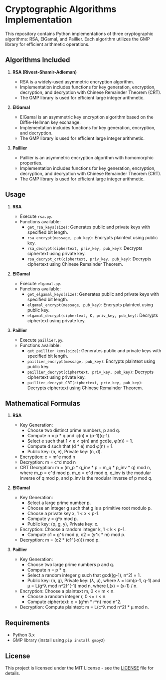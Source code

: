 # Cryptographic Algorithms Implementation

This repository contains Python implementations of three cryptographic algorithms: RSA, ElGamal, and Paillier. Each algorithm utilizes the GMP library for efficient arithmetic operations.

## Algorithms Included

1. **RSA (Rivest-Shamir-Adleman)**
   - RSA is a widely-used asymmetric encryption algorithm.
   - Implementation includes functions for key generation, encryption, decryption, and decryption with Chinese Remainder Theorem (CRT).
   - The GMP library is used for efficient large integer arithmetic.

2. **ElGamal**
   - ElGamal is an asymmetric key encryption algorithm based on the Diffie-Hellman key exchange.
   - Implementation includes functions for key generation, encryption, and decryption.
   - The GMP library is used for efficient large integer arithmetic.

3. **Paillier**
   - Paillier is an asymmetric encryption algorithm with homomorphic properties.
   - Implementation includes functions for key generation, encryption, decryption, and decryption with Chinese Remainder Theorem (CRT).
   - The GMP library is used for efficient large integer arithmetic.

## Usage

1. **RSA**
   - Execute `rsa.py`.
   - Functions available:
     - `get_rsa_keys(size)`: Generates public and private keys with specified bit length.
     - `rsa_encrypt(message, pub_key)`: Encrypts plaintext using public key.
     - `rsa_decrypt(ciphertext, priv_key, pub_key)`: Decrypts ciphertext using private key.
     - `rsa_decrypt_crt(ciphertext, priv_key, pub_key)`: Decrypts ciphertext using Chinese Remainder Theorem.

2. **ElGamal**
   - Execute `elgamal.py`.
   - Functions available:
     - `get_elgamal_keys(size)`: Generates public and private keys with specified bit length.
     - `elgamal_encrypt(message, pub_key)`: Encrypts plaintext using public key.
     - `elgamal_decrypt(ciphertext, K, priv_key, pub_key)`: Decrypts ciphertext using private key.

3. **Paillier**
   - Execute `paillier.py`.
   - Functions available:
     - `get_paillier_keys(size)`: Generates public and private keys with specified bit length.
     - `paillier_encrypt(message, pub_key)`: Encrypts plaintext using public key.
     - `paillier_decrypt(ciphertext, priv_key, pub_key)`: Decrypts ciphertext using private key.
     - `paillier_decrypt_CRT(ciphertext, priv_key, pub_key)`: Decrypts ciphertext using Chinese Remainder Theorem.

## Mathematical Formulas

1. **RSA**
   - Key Generation:
     - Choose two distinct prime numbers, p and q.
     - Compute n = p * q and φ(n) = (p-1)(q-1).
     - Select e such that 1 < e < φ(n) and gcd(e, φ(n)) = 1.
     - Compute d such that (d * e) mod φ(n) = 1.
     - Public key: (n, e), Private key: (n, d).
   - Encryption: c = m^e mod n
   - Decryption: m = c^d mod n
   - CRT Decryption: m = (m_p * q_inv * p + m_q * p_inv * q) mod n, where m_p = c^d mod p, m_q = c^d mod q, q_inv is the modular inverse of q mod p, and p_inv is the modular inverse of p mod q.

2. **ElGamal**
   - Key Generation:
     - Select a large prime number p.
     - Choose an integer g such that g is a primitive root modulo p.
     - Choose a private key x, 1 < x < p-1.
     - Compute y = g^x mod p.
     - Public key: (p, g, y), Private key: x.
   - Encryption: Choose a random integer k, 1 < k < p-1.
     - Compute c1 = g^k mod p, c2 = (y^k * m) mod p.
   - Decryption: m = (c2 * (c1^(-x))) mod p.

3. **Paillier**
   - Key Generation:
     - Choose two large prime numbers p and q.
     - Compute n = p * q.
     - Select a random integer g such that gcd((g-1), n^2) = 1.
     - Public key: (n, g), Private key: (λ, μ), where λ = lcm(p-1, q-1) and μ = L(g^λ mod n^2)^(-1) mod n, where L(x) = (x-1) / n.
   - Encryption: Choose a plaintext m, 0 <= m < n.
     - Choose a random integer r, 0 <= r < n.
     - Compute ciphertext: c = (g^m * r^n) mod n^2.
   - Decryption: Compute plaintext: m = L(c^λ mod n^2) * μ mod n.

## Requirements

- Python 3.x
- GMP library (install using `pip install gmpy2`)

## License

This project is licensed under the MIT License - see the [LICENSE](LICENSE) file for details.

